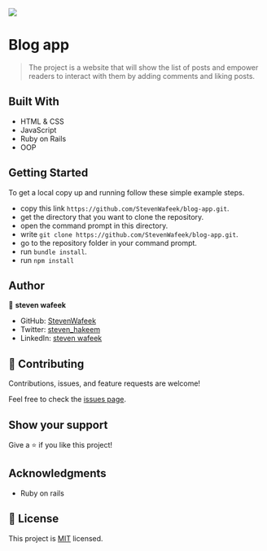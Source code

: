 ![](https://img.shields.io/badge/Microverse-blueviolet)

# Blog app

> The project is a website that will show the list of posts and empower readers to interact with them by adding comments and liking posts.

## Built With

- HTML & CSS
- JavaScript
- Ruby on Rails
- OOP

## Getting Started

To get a local copy up and running follow these simple example steps.

- copy this link `https://github.com/StevenWafeek/blog-app.git`.
- get the directory that you want to clone the repository.
- open the command prompt in this directory.
- write `git clone https://github.com/StevenWafeek/blog-app.git`.
- go to the repository folder in your command prompt.
- run `bundle install`.
- run `npm install`

## Author

👤 **steven wafeek**

- GitHub: [StevenWafeek](https://github.com/StevenWafeek)
- Twitter: [steven_hakeem](https://twitter.com/steven_hakeem)
- LinkedIn: [steven wafeek
  ](https://www.linkedin.com/in/steven-wafeek-b629341b6/)

## 🤝 Contributing

Contributions, issues, and feature requests are welcome!

Feel free to check the [issues page](../../issues/).

## Show your support

Give a ⭐️ if you like this project!

## Acknowledgments

- Ruby on rails

## 📝 License

This project is [MIT](./LICENSE) licensed.
